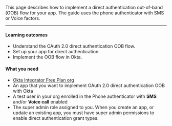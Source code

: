 <ApiLifecycle access="ie" />

This page describes how to implement a direct authentication out-of-band (OOB) flow for your app. The guide uses the phone authenticator with SMS or Voice factors.

---

#### Learning outcomes

* Understand the OAuth 2.0 direct authentication OOB flow.
* Set up your app for direct authentication.
* Implement the OOB flow in Okta.

#### What you need

* [Okta Integrator Free Plan org](https://developer.okta.com/signup)
* An app that you want to implement OAuth 2.0 direct authentication OOB with Okta
* A test user in your org enrolled in the Phone authenticator with **SMS** and/or **Voice call** enabled
* The super admin role assigned to you. When you create an app, or update an existing app, you must have super admin permissions to enable direct authentication grant types.

<ApiAmProdWarning />
